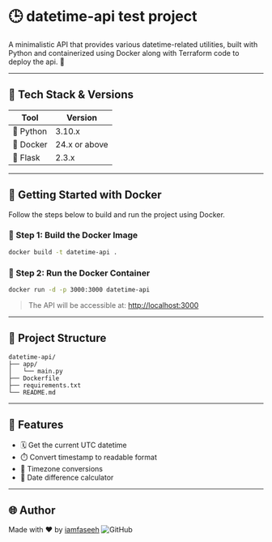 # 🕒 datetime-api test project

A minimalistic API that provides various datetime-related utilities, built with Python and containerized using Docker along with Terraform code to deploy the api. 🚀

---

## 🔧 Tech Stack & Versions

| Tool       | Version       |
|------------|---------------|
| 🐍 Python  | 3.10.x        |
| 🐳 Docker  | 24.x or above |
| 🧪 Flask   | 2.3.x         |

---

## 🚀 Getting Started with Docker

Follow the steps below to build and run the project using Docker.

### 🧱 Step 1: Build the Docker Image

```bash
docker build -t datetime-api .
```

### 🧪 Step 2: Run the Docker Container

```bash
docker run -d -p 3000:3000 datetime-api
```

> The API will be accessible at: [http://localhost:3000](http://localhost:3000)

---

## 📁 Project Structure

```plaintext
datetime-api/
├── app/
│   └── main.py
├── Dockerfile
├── requirements.txt
└── README.md
```

---

## 🧠 Features

- 🗓️ Get the current UTC datetime
- ⏱️ Convert timestamp to readable format
- 🔁 Timezone conversions
- 📆 Date difference calculator

---

## 🌐 Author

Made with ❤️ by [iamfaseeh](https://github.com/iamfaseeh) ![GitHub](https://img.shields.io/badge/GitHub-iamfaseeh-181717?style=flat&logo=github)